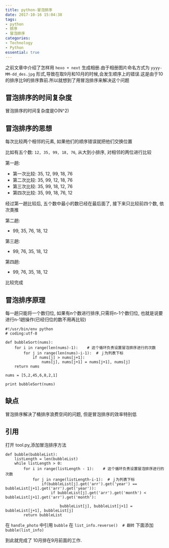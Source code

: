 ```yaml
---
title: python-冒泡排序
date: 2017-10-16 15:04:38
tags:
- python
- 排序
- 冒泡排序
categories:
- Technology
- Python
essential: true
---
```


之前文章中介绍了怎样用 `hexo + next` 生成相册.由于相册图片命名方式为 `yyyy-MM-dd_des.jpg` 形式,导致在取9月和10月的时候,会发生顺序上的错误.这是由于10的排序比9的排序靠前.所以就想到了用冒泡排序来解决这个问题
<!-- more -->
冒泡排序的时间复杂度
----------
冒泡排序的时间复杂度是O(N^2)

冒泡排序的思想
----------
每次比较两个相邻的元素, 如果他们的顺序错误就把他们交换位置

比如有五个数: `12, 35, 99, 18, 76`, 从大到小排序, 对相邻的两位进行比较

第一趟:
- 第一次比较: 35, 12, 99, 18, 76
- 第二次比较: 35, 99, 12, 18, 76
- 第三次比较: 35, 99, 18, 12, 76
- 第四次比较: 35, 99, 18, 76, 12

经过第一趟比较后, 五个数中最小的数已经在最后面了, 接下来只比较前四个数, 依次类推

第二趟:
- 99, 35, 76, 18, 12

第三趟:
- 99, 76, 35, 18, 12

第四趟:
- 99, 76, 35, 18, 12

比较完成

冒泡排序原理
----------
每一趟只能将一个数归位, 如果有n个数进行排序,只需将n-1个数归位, 也就是说要进行n-1趟操作(已经归位的数不用再比较)

```
#!/usr/bin/env python
# coding:utf-8

def bubbleSort(nums):
    for i in range(len(nums)-1):    # 这个循环负责设置冒泡排序进行的次数
        for j in range(len(nums)-i-1):  # ｊ为列表下标
            if nums[j] > nums[j+1]:
                nums[j], nums[j+1] = nums[j+1], nums[j]
    return nums

nums = [5,2,45,6,8,2,1]

print bubbleSort(nums)
```
缺点
----------
冒泡排序解决了桶排序浪费空间的问题, 但是冒泡排序的效率特别低

引用
----------
打开 tool.py,添加冒泡排序方法
```
def bubble(bubbleList):
    listLength = len(bubbleList)
    while listLength > 0:
        for i in range(listLength - 1):    # 这个循环负责设置冒泡排序进行的次数
            for j in range(listLength-i-1):  # ｊ为列表下标
                if(bubbleList[j].get('arr').get('year') == bubbleList[j+1].get('arr').get('year')):
                    if bubbleList[j].get('arr').get('month') < bubbleList[j+1].get('arr').get('month'):
                
                        bubbleList[j], bubbleList[j+1] = bubbleList[j+1], bubbleList[j]
        return bubbleList
```
在 `handle_photo` 中引用 `bubble`
在 `list_info.reverse()  # 翻转` 下面添加 `bubble(list_info)`

到此就完成了 10月排在9月前面的工作.


